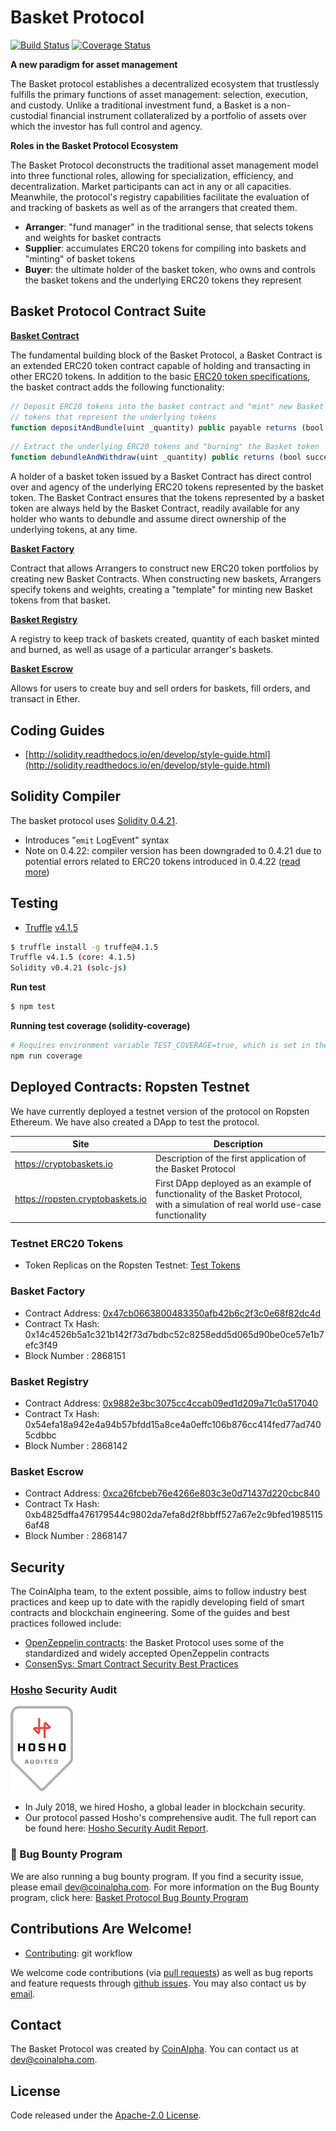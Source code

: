 # Basket Protocol

[![Build Status](https://jenkins.coinalpha.com/buildStatus/icon?job=basket-protocol)](https://jenkins.coinalpha.com/job/basket-protocol/) [![Coverage Status](https://coveralls.io/repos/github/CoinAlpha/basket-protocol/badge.svg?t=4jqZIE)](https://coveralls.io/github/CoinAlpha/basket-protocol)

**A new paradigm for asset management**

The Basket protocol establishes a decentralized ecosystem that trustlessly fulfills the primary functions of asset management: selection, execution, and custody. Unlike a traditional investment fund, a Basket is a non-custodial financial instrument collateralized by a portfolio of assets over which the investor has full control and agency.

**Roles in the Basket Protocol Ecosystem**

The Basket Protocol deconstructs the traditional asset management model into three functional roles, allowing for specialization, efficiency, and decentralization.  Market participants can act in any or all capacities.  Meanwhile, the protocol's registry capabilities facilitate the evaluation of and tracking of baskets as well as of the arrangers that created them.

- **Arranger**: "fund manager" in the traditional sense, that selects tokens and weights for basket contracts
- **Supplier**: accumulates ERC20 tokens for compiling into baskets and "minting" of basket tokens
- **Buyer**: the ultimate holder of the basket token, who owns and controls the basket tokens and the underlying ERC20 tokens they represent

## Basket Protocol Contract Suite

**[Basket Contract](contracts/Basket.sol)**

The fundamental building block of the Basket Protocol, a Basket Contract is an extended ERC20 token contract capable of holding and transacting in other ERC20 tokens.  In addition to the basic [ERC20 token specifications](https://en.wikipedia.org/wiki/ERC20), the basket contract adds the following functionality:

```js
// Deposit ERC20 tokens into the basket contract and "mint" new Basket ERC20
// tokens that represent the underlying tokens
function depositAndBundle(uint _quantity) public payable returns (bool success)
```

```js
// Extract the underlying ERC20 tokens and "burning" the Basket token
function debundleAndWithdraw(uint _quantity) public returns (bool success)
```

A holder of a basket token issued by a Basket Contract has direct control over and agency of the underlying ERC20 tokens represented by the basket token.  The Basket Contract ensures that the tokens represented by a basket token are always held by the Basket Contract, readily available for any holder who wants to debundle and assume direct ownership of the underlying tokens, at any time.

**[Basket Factory](contracts/BasketFactory.sol)**

Contract that allows Arrangers to construct new ERC20 token portfolios by creating new Basket Contracts.  When constructing new baskets, Arrangers specify tokens and weights, creating a "template" for minting new Basket tokens from that basket.

**[Basket Registry](contracts/BasketRegistry.sol)**

A registry to keep track of baskets created, quantity of each basket minted and burned, as well as usage of a particular arranger's baskets.

**[Basket Escrow](contracts/BasketEscrow.sol)**

Allows for users to create buy and sell orders for baskets, fill orders, and transact in Ether.

## Coding Guides
- [http://solidity.readthedocs.io/en/develop/style-guide.html](http://solidity.readthedocs.io/en/develop/style-guide.html)

## Solidity Compiler

The basket protocol uses [Solidity 0.4.21](https://solidity.readthedocs.io/en/v0.4.20/contracts.html#events).

- Introduces "`emit` LogEvent" syntax
- Note on 0.4.22: compiler version has been downgraded to 0.4.21 due to potential errors related to ERC20 tokens introduced in 0.4.22 ([read more](https://medium.com/@chris_77367/explaining-unexpected-reverts-starting-with-solidity-0-4-22-3ada6e82308c))

## Testing
- [Truffle](http://truffleframework.com/) [v4.1.5](https://github.com/trufflesuite/truffle/releases/tag/v4.1.5)

```sh
$ truffle install -g truffe@4.1.5
Truffle v4.1.5 (core: 4.1.5)
Solidity v0.4.21 (solc-js)
```

**Run test**

```sh
$ npm test
```

**Running test coverage (solidity-coverage)**

```sh
# Requires environment variable TEST_COVERAGE=true, which is set in the npm script:
npm run coverage
```

## Deployed Contracts: Ropsten Testnet
We have currently deployed a testnet version of the protocol on Ropsten Ethereum.
We have also created a DApp to test the protocol.


Site | Description
---|---
https://cryptobaskets.io | Description of the first application of the Basket Protocol
https://ropsten.cryptobaskets.io | First DApp deployed as an example of functionality of the Basket Protocol, with a simulation of real world use-case functionality


### Testnet ERC20 Tokens
- Token Replicas on the Ropsten Testnet: [Test Tokens](TEST-TOKENS.md)

### Basket Factory
- Contract Address:       [0x47cb0663800483350afb42b6c2f3c0e68f82dc4d](https://ropsten.etherscan.io/address/0x47cb0663800483350afb42b6c2f3c0e68f82dc4d)
- Contract Tx Hash:       0x14c4526b5a1c321b142f73d7bdbc52c8258edd5d065d90be0ce57e1b7efc3f49
- Block Number    :       2868151

### Basket Registry
- Contract Address:       [0x9882e3bc3075cc4ccab09ed1d209a71c0a517040](https://ropsten.etherscan.io/address/0x9882e3bc3075cc4ccab09ed1d209a71c0a517040#events)
- Contract Tx Hash:       0x54efa18a942e4a94b57bfdd15a8ce4a0effc106b876cc414fed77ad7405cdbbc
- Block Number    :       2868142

### Basket Escrow
- Contract Address:       [0xca26fcbeb76e4266e803c3e0d71437d220cbc840](https://ropsten.etherscan.io/address/0xca26fcbeb76e4266e803c3e0d71437d220cbc840)
- Contract Tx Hash:       0xb4825dffa476179544c9802da7efa8d2f8bbff527a67e2c9bfed19851156af48
- Block Number    :       2868147

## Security
The CoinAlpha team, to the extent possible, aims to follow industry best practices and keep up to date with the rapidly developing field of smart contracts and blockchain engineering.  Some of the guides and best practices followed include:
- [OpenZeppelin contracts](https://github.com/OpenZeppelin/zeppelin-solidity): the Basket Protocol uses some of the standardized and widely accepted OpenZeppelin contracts
- [ConsenSys: Smart Contract Security Best Practices](https://github.com/ConsenSys/smart-contract-best-practices)

### [Hosho](https://hosho.io) Security Audit 
![Hosho Audited](image/hosho.png)
- In July 2018, we hired Hosho, a global leader in blockchain security.
- Our protocol passed Hosho's comprehensive audit.  The full report can be found here: [Hosho Security Audit Report](files/hosho-basket-audit.pdf).

### 🐞 Bug Bounty Program
We are also running a bug bounty program.
If you find a security issue, please email [dev@coinalpha.com](mailto:dev@coinalpha.com).
For more information on the Bug Bounty program, click here: [Basket Protocol Bug Bounty Program](https://medium.com/finance-3)


## Contributions Are Welcome!
- [Contributing](CONTRIBUTING.md): git workflow

We welcome code contributions (via [pull requests](https://github.com/CoinAlpha/basket-protocol/pulls)) as well as bug reports and feature requests through [github issues](https://github.com/CoinAlpha/basket-protocol/issues).  You may also contact us by [email](mailto:dev@coinalpha.com).

## Contact
The Basket Protocol was created by [CoinAlpha](https://www.coinalpha.com).  You can contact us at [dev@coinalpha.com](mailto:dev@coinalpha.com).

## License
Code released under the [Apache-2.0 License](LICENSE).
